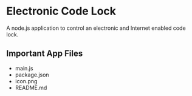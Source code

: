 Electronic Code Lock
============================
A node.js application to control an electronic and Internet enabled code lock.

Important App Files
---------------------------
* main.js
* package.json
* icon.png
* README.md